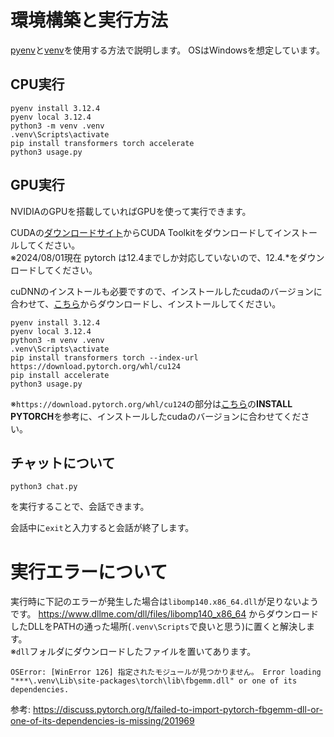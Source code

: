 # 環境構築と実行方法
[pyenv](https://github.com/pyenv/pyenv)と[venv](https://docs.python.org/ja/3/library/venv.html)を使用する方法で説明します。
OSはWindowsを想定しています。

## CPU実行
```
pyenv install 3.12.4
pyenv local 3.12.4
python3 -m venv .venv
.venv\Scripts\activate
pip install transformers torch accelerate
python3 usage.py
```

## GPU実行
NVIDIAのGPUを搭載していればGPUを使って実行できます。

CUDAの[ダウンロードサイト](https://developer.nvidia.com/cuda-toolkit-archive)からCUDA Toolkitをダウンロードしてインストールしてください。  
※2024/08/01現在 pytorch は12.4までしか対応していないので、12.4.*をダウンロードしてください。

cuDNNのインストールも必要ですので、インストールしたcudaのバージョンに合わせて、[こちら](https://developer.nvidia.com/rdp/cudnn-archive)からダウンロードし、インストールしてください。

```
pyenv install 3.12.4
pyenv local 3.12.4
python3 -m venv .venv
.venv\Scripts\activate
pip install transformers torch --index-url https://download.pytorch.org/whl/cu124
pip install accelerate
python3 usage.py
```
※`https://download.pytorch.org/whl/cu124`の部分は[こちら](https://pytorch.org)の**INSTALL PYTORCH**を参考に、インストールしたcudaのバージョンに合わせてください。

## チャットについて
```
python3 chat.py
```
を実行することで、会話できます。

会話中に`exit`と入力すると会話が終了します。

# 実行エラーについて
実行時に下記のエラーが発生した場合は`libomp140.x86_64.dll`が足りないようです。
https://www.dllme.com/dll/files/libomp140_x86_64 からダウンロードしたDLLをPATHの通った場所(`.venv\Scripts`で良いと思う)に置くと解決します。  
※`dll`フォルダにダウンロードしたファイルを置いてあります。

```
OSError: [WinError 126] 指定されたモジュールが見つかりません。 Error loading "***\.venv\Lib\site-packages\torch\lib\fbgemm.dll" or one of its dependencies.
```

参考: https://discuss.pytorch.org/t/failed-to-import-pytorch-fbgemm-dll-or-one-of-its-dependencies-is-missing/201969
